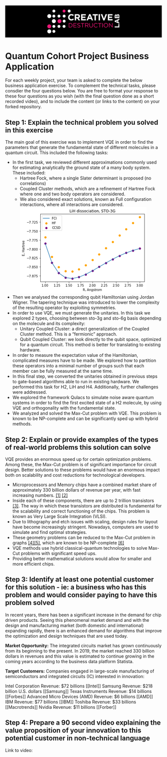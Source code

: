 ![CDL 2020 Cohort Project](../figures/CDL_logo.jpg)
# Quantum Cohort Project Business Application

For each weekly project, your team is asked to complete the below business application exercise.
To complement the technical tasks, please consdier the four questions below.
You are free to format your response to these four questions as you wish (with the final question done as a short recorded video), and to include
the content (or links to the content) on your forked repository.

## Step 1: Explain the technical problem you solved in this exercise

The main goal of this exercise was to implement VQE in order to find the parameters that generate the fundamental state of different molecules in a quantum circuit. This included the following tasks:

- In the first task, we reviewed different approximations commonly used for estimating analytically the ground state of a many body system. These included:
    - Hartree Fock, where a single Slater determinant is proposed (no correlations)
    - Coupled Cluster methods, which are a refinement of Hartree Fock where one and two body operators are considered.
    - We also considered exact solutions, known as Full configuration interactions, where all interactions are considered.
    ![LiH](../Project_2_VQE_Molecules/LiH.jpg)
- Then we analysed the corresponding qubit Hamiltonian using Jordan Wigner. The tapering technique was introduced to lower the complexity of the resulting operator by exploiting symmetries.
- In order to use VQE, we must generate the unitaries. In this task we explored 2 types, choosing between sto-3g and sto-6g basis depending on the molecule and its complexity:
    - Unitary Coupled Cluster: a direct generalization of the Coupled Cluster method. This is a “fermionic” approach.
    - Qubit Coupled Cluster: we look directly to the qubit space, optimized for a quantum circuit. This method is better for translating to existing hardware.
- In order to measure the expectation value of the Hamiltonian, complicated measures have to be made. We explored how to partition these operators into a minimal number of groups such that each member can be fully measured at the same time.
- In this final step, we converted the unitaries obtained in previous steps to gate-based algorithms able to run in existing hardware. 
We performed this task for H2, LiH and H4. Additionally, further challenges were addressed.
- We explored the framework Qulacs to simulate noise aware quantum systems in order to find the first excited state of a H2 molecule, by using VQE and orthogonality with the fundamental state.
- We analyzed and solved the Max-Cut problem with VQE. This problem is known to be NP-complete and can be significantly sped up with hybrid methods.

## Step 2: Explain or provide examples of the types of real-world problems this solution can solve
VQE provides an enormous speed up for certain optimization problems. Among these, the Max-Cut problem is of significant importance for circuit design. Better solutions to these problems would have an enormous impact both on scalability and cost reductions for technological developers.

- Microprocessors and Memory chips have a combined market share of approximately 330 billion dollars of revenue per year, with fast increasing numbers. [[1]](https://www.grandviewresearch.com/industry-analysis/microprocessor-market) [[2]](https://www.globenewswire.com/news-release/2020/02/07/1981735/0/en/Global-Memory-Chips-Market-Worth-241-Billion-by-2023-Rising-at-a-CAGR-of-22.html)
- Inside each of these components, there are up to 2 trillion transistors [[3]](https://ourworldindata.org/uploads/2019/05/Transistor-Count-over-time-to-2018.png). The way in which these transistors are distributed is fundamental for the scalability and correct functioning of the chips. This problem is known as Very Large Scale Integration (VLSI).  
- Due to lithography and etch issues with scaling, design rules for layout have become increasingly stringent. Nowadays, computers are used to simulate and find optimal strategies. 
- These geometry problems can be reduced to the Max-Cut problem in graphs [[4]](https://www.jstor.org/stable/170992?seq=1)[[5]](https://www.semanticscholar.org/paper/Network-Design-Using-Cut-Inequalities-Barahona/b683bc4caf9225056c78af45f9748de2648555e6), which are known to be NP-complete [[6]](https://dl.acm.org/doi/10.1145/800157.805047)
- VQE methods use hybrid classical-quantum technologies to solve Max-Cut problems with significant speed ups. 
- Providing better mathematical solutions would allow for smaller and more efficient chips.

## Step 3: Identify at least one potential customer for this solution - ie: a business who has this problem and would consider paying to have this problem solved

In recent years, there has been a significant increase in the demand for chip driven products. Seeing this phenomenal market demand and with the design and manufacturing market (both domestic and international) expanding rapidly, there is an enhanced demand for algorithms that improve the optimization and design techniques that are used today.

**Market Opportunity:** The integrated circuits market has grown continuously from its beginning to the present. In 2019, the market reached 330 billion dollars in revenues and this value is estimated to continue growing in the coming years according to the business data platform Statista.

**Target Customers:** Companies engaged in large-scale manufacturing of semiconductors and integrated circuits (IC) interested in innovation:

Intel Corporation
Revenue: $72 billions [[Intel]]
Samsung
Revenue: $218 billion U.S. dollars [[Samsung]]
Texas Instruments
    Revenue: $14 billions [[Forbes]]
Advanced Micro Devices (AMD)
Revenue: $6 billions [[AMD]]
IBM
Revenue: $77 billions [[IBM]]
Toshiba
Revenue: $33 billions [[Macrotrends]]
Nvidia
Revenue: $11 billions [[Forber]]

## Step 4: Prepare a 90 second video explaining the value proposition of your innovation to this potential customer in non-technical language

Link to video:






